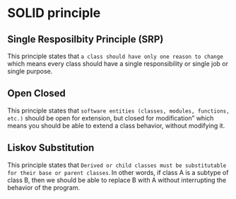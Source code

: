 # SOLID principle

## Single Resposilbity Principle (SRP)
This principle states that ```a class should have only one reason to change``` which means every class should have a single responsibility or single job or single purpose.

## Open Closed 
This principle states that ```software entities (classes, modules, functions, etc.)``` should be open for extension, but closed for modification” which means you should be able to extend a class behavior, without modifying it.

## Liskov Substitution
This principle states that ```Derived or child classes must be substitutable for their base or parent classes```. In other words, if class A is a subtype of class B, then we should be able to replace B with A without interrupting the behavior of the program. 